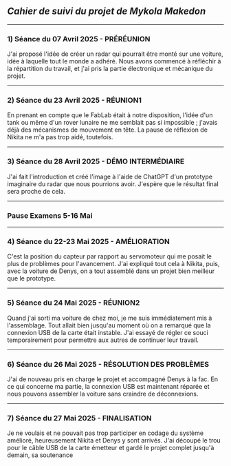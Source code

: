 ## *Cahier de suivi du projet de Mykola Makedon*

---

### 1) Séance du 07 Avril 2025 - PRÉRÉUNION
J'ai proposé l'idée de créer un radar qui pourrait être monté sur une voiture, idée à laquelle tout le monde a adhéré. Nous avons commencé à réfléchir à la répartition du travail, et j'ai pris la partie électronique et mécanique du projet.

---

### 2) Séance du 23 Avril 2025 - RÉUNION1
En prenant en compte que le FabLab était à notre disposition, l'idée d'un tank ou même d'un rover lunaire ne me semblait pas si impossible ; j'avais déjà des mécanismes de mouvement en tête. La pause de réflexion de Nikita ne m'a pas trop aidé, toutefois.

---

### 3) Séance du 28 Avril 2025 - DÉMO INTERMÉDIAIRE
J'ai fait l'introduction et créé l'image à l'aide de ChatGPT d'un prototype imaginaire du radar que nous pourrions avoir. J'espère que le résultat final sera proche de cela.

---

### Pause Examens 5-16 Mai

---

### 4) Séance du 22-23 Mai 2025 - AMÉLIORATION
C'est la position du capteur par rapport au servomoteur qui me posait le plus de problèmes pour l'avancement. J'ai expliqué tout cela à Nikita, puis, avec la voiture de Denys, on a tout assemblé dans un projet bien meilleur que le prototype.

---

### 5) Séance du 24 Mai 2025 - RÉUNION2
Quand j'ai sorti ma voiture de chez moi, je me suis immédiatement mis à l'assemblage. Tout allait bien jusqu'au moment où on a remarqué que la connexion USB de la carte était instable. J'ai essayé de régler ce souci temporairement pour permettre aux autres de continuer leur travail.

---

### 6) Séance du 26 Mai 2025 - RÉSOLUTION DES PROBLÈMES
J'ai de nouveau pris en charge le projet et accompagné Denys à la fac. En ce qui concerne ma partie, la connexion USB est maintenant réparée et nous pouvons assembler la voiture sans craindre de déconnexions.

---

### 7) Séance du 27 Mai 2025 - FINALISATION
Je ne voulais et ne pouvait pas trop participer en codage du système amélioré, heureusement Nikita et Denys y sont arrivés. J'ai découpé le trou pour le câble USB de la carte émetteur et gardé le projet complet jusqu'à demain, sa soutenance 
